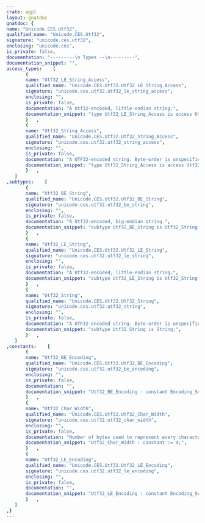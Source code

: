 ```yaml
---
crate: agpl
layout: gnatdoc
gnatdoc: {
name: "Unicode.CES.Utf32",
qualified_name: "Unicode.CES.Utf32",
signature: "unicode.ces.utf32",
enclosing: "unicode.ces",
is_private: false,
documentation: "---------\n Types --\n---------",
documentation_snippet: "",
access_types:    [
       {
       name: "Utf32_LE_String_Access",
       qualified_name: "Unicode.CES.Utf32.Utf32_LE_String_Access",
       signature: "unicode.ces.utf32.utf32_le_string_access",
       enclosing: "",
       is_private: false,
       documentation: "A Utf32-encoded, little-endian string.",
       documentation_snippet: "type Utf32_LE_String_Access is access Utf32_LE_String;",
       }   ,
       {
       name: "Utf32_String_Access",
       qualified_name: "Unicode.CES.Utf32.Utf32_String_Access",
       signature: "unicode.ces.utf32.utf32_string_access",
       enclosing: "",
       is_private: false,
       documentation: "A UTF32-encoded string. Byte-order is unspecified",
       documentation_snippet: "type Utf32_String_Access is access Utf32_String;",
       }   ,
   ]
,subtypes:    [
       {
       name: "Utf32_BE_String",
       qualified_name: "Unicode.CES.Utf32.Utf32_BE_String",
       signature: "unicode.ces.utf32.utf32_be_string",
       enclosing: "",
       is_private: false,
       documentation: "A Utf32-encoded, big-endian string.",
       documentation_snippet: "subtype Utf32_BE_String is Utf32_String;",
       }   ,
       {
       name: "Utf32_LE_String",
       qualified_name: "Unicode.CES.Utf32.Utf32_LE_String",
       signature: "unicode.ces.utf32.utf32_le_string",
       enclosing: "",
       is_private: false,
       documentation: "A Utf32-encoded, little-endian string.",
       documentation_snippet: "subtype Utf32_LE_String is Utf32_String;",
       }   ,
       {
       name: "Utf32_String",
       qualified_name: "Unicode.CES.Utf32.Utf32_String",
       signature: "unicode.ces.utf32.utf32_string",
       enclosing: "",
       is_private: false,
       documentation: "A UTF32-encoded string. Byte-order is unspecified",
       documentation_snippet: "subtype Utf32_String is String;",
       }   ,
   ]
,constants:    [
       {
       name: "Utf32_BE_Encoding",
       qualified_name: "Unicode.CES.Utf32.Utf32_BE_Encoding",
       signature: "unicode.ces.utf32.utf32_be_encoding",
       enclosing: "",
       is_private: false,
       documentation: "",
       documentation_snippet: "Utf32_BE_Encoding : constant Encoding_Scheme :=\n  (Read   => Read_BE'Access,\n   Width  => Width'Access,\n   Encode => Encode_Function'(Encode_BE'Access),\n   Length => Length'Access);",
       }   ,
       {
       name: "Utf32_Char_Width",
       qualified_name: "Unicode.CES.Utf32.Utf32_Char_Width",
       signature: "unicode.ces.utf32.utf32_char_width",
       enclosing: "",
       is_private: false,
       documentation: "Number of bytes used to represent every character in Utf32",
       documentation_snippet: "Utf32_Char_Width : constant := 4;",
       }   ,
       {
       name: "Utf32_LE_Encoding",
       qualified_name: "Unicode.CES.Utf32.Utf32_LE_Encoding",
       signature: "unicode.ces.utf32.utf32_le_encoding",
       enclosing: "",
       is_private: false,
       documentation: "",
       documentation_snippet: "Utf32_LE_Encoding : constant Encoding_Scheme :=\n  (Read   => Read'Access,\n   Width  => Width'Access,\n   Encode => Encode_Function'(Encode'Access),\n   Length => Length'Access);",
       }   ,
   ]
,}
---
```


